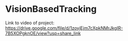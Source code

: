 # VisionBasedTracking


Link to video of project: https://drive.google.com/file/d/1zovjEjm7cXpkNMrJkgIR-7B5XOPgknOE/view?usp=share_link 

